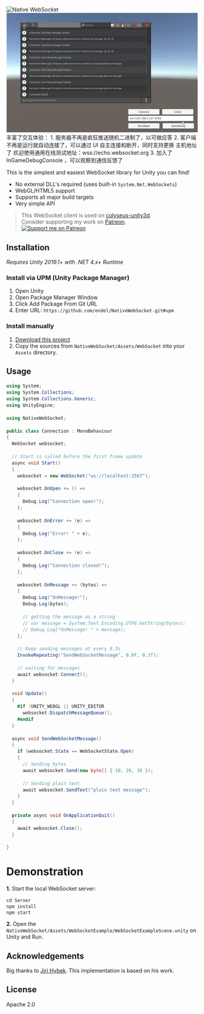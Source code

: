 <img src="Media/header.png?raw=true" alt="Native WebSocket" />
<img src="Media/Interface.png?raw=true" alt="Native WebSocket" />
丰富了交互体验：
1. 服务器不再是疯狂推送随机二进制了，以可做应答
2. 客户端不再是运行就自动连接了，可以通过 UI 自主连接和断开，同时支持更换 主机地址了
欢迎使用通用在线测试地址：wss://echo.websocket.org
3. 加入了 InGameDebugConsole ，可以观察到通信反馈了

This is the simplest and easiest WebSocket library for Unity you can find!

- No external DLL's required (uses built-in `System.Net.WebSockets`)
- WebGL/HTML5 support
- Supports all major build targets
- Very simple API

> This WebSocket client is used on [colyseus-unity3d](https://github.com/colyseus/colyseus-unity3d). <br />
> Consider supporting my work on [Patreon](https://patreon.com/endel). <br />
> [![Support me on Patreon](https://img.shields.io/endpoint.svg?url=https%3A%2F%2Fshieldsio-patreon.vercel.app%2Fapi%3Fusername%3Dendel%26type%3Dpatrons&style=for-the-badge)](https://patreon.com/endel)

## Installation

*Requires Unity 2019.1+ with .NET 4.x+ Runtime*

### Install via UPM (Unity Package Manager)
1. Open Unity
2. Open Package Manager Window
3. Click Add Package From Git URL
4. Enter URL: ```https://github.com/endel/NativeWebSocket.git#upm```

### Install manually
1. [Download this project](https://github.com/endel/NativeWebSocket/archive/master.zip)
2. Copy the sources from `NativeWebSocket/Assets/WebSocket` into your `Assets` directory.

## Usage

```csharp
using System;
using System.Collections;
using System.Collections.Generic;
using UnityEngine;

using NativeWebSocket;

public class Connection : MonoBehaviour
{
  WebSocket websocket;

  // Start is called before the first frame update
  async void Start()
  {
    websocket = new WebSocket("ws://localhost:2567");

    websocket.OnOpen += () =>
    {
      Debug.Log("Connection open!");
    };

    websocket.OnError += (e) =>
    {
      Debug.Log("Error! " + e);
    };

    websocket.OnClose += (e) =>
    {
      Debug.Log("Connection closed!");
    };

    websocket.OnMessage += (bytes) =>
    {
      Debug.Log("OnMessage!");
      Debug.Log(bytes);

      // getting the message as a string
      // var message = System.Text.Encoding.UTF8.GetString(bytes);
      // Debug.Log("OnMessage! " + message);
    };

    // Keep sending messages at every 0.3s
    InvokeRepeating("SendWebSocketMessage", 0.0f, 0.3f);

    // waiting for messages
    await websocket.Connect();
  }

  void Update()
  {
    #if !UNITY_WEBGL || UNITY_EDITOR
      websocket.DispatchMessageQueue();
    #endif
  }

  async void SendWebSocketMessage()
  {
    if (websocket.State == WebSocketState.Open)
    {
      // Sending bytes
      await websocket.Send(new byte[] { 10, 20, 30 });

      // Sending plain text
      await websocket.SendText("plain text message");
    }
  }

  private async void OnApplicationQuit()
  {
    await websocket.Close();
  }

}
```

# Demonstration

**1.** Start the local WebSocket server:

```
cd Server
npm install
npm start
```

**2.** Open the `NativeWebSocket/Assets/WebSocketExample/WebSocketExampleScene.unity` on Unity and Run.


## Acknowledgements

Big thanks to [Jiri Hybek](https://github.com/jirihybek/unity-websocket-webgl).
This implementation is based on his work.

## License

Apache 2.0
